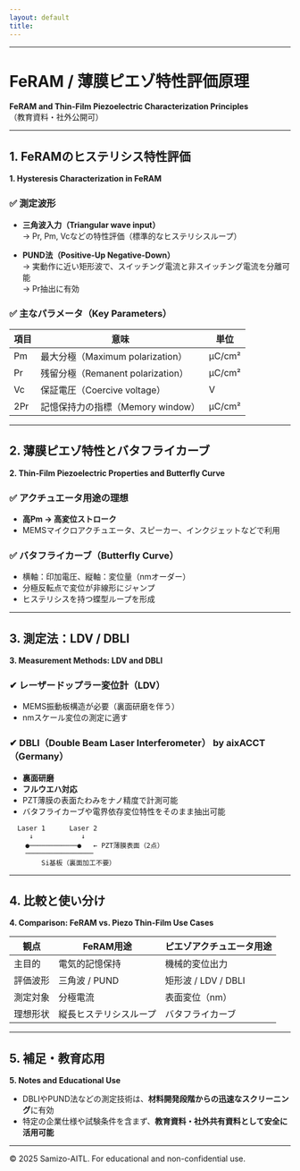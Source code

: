 ```yaml
---
layout: default
title: 
---
```


---

# FeRAM / 薄膜ピエゾ特性評価原理  
**FeRAM and Thin-Film Piezoelectric Characterization Principles**  
（教育資料・社外公開可）

---

## 1. FeRAMのヒステリシス特性評価  
**1. Hysteresis Characterization in FeRAM**

### ✅ 測定波形
- **三角波入力（Triangular wave input）**  
  → Pr, Pm, Vcなどの特性評価（標準的なヒステリシスループ）

- **PUND法（Positive-Up Negative-Down）**  
  → 実動作に近い矩形波で、スイッチング電流と非スイッチング電流を分離可能  
  → Pr抽出に有効

### ✅ 主なパラメータ（Key Parameters）
| 項目 | 意味 | 単位 |
|------|------|------|
| Pm | 最大分極（Maximum polarization） | μC/cm² |
| Pr | 残留分極（Remanent polarization） | μC/cm² |
| Vc | 保証電圧（Coercive voltage） | V |
| 2Pr | 記憶保持力の指標（Memory window） | μC/cm² |

---

## 2. 薄膜ピエゾ特性とバタフライカーブ  
**2. Thin-Film Piezoelectric Properties and Butterfly Curve**

### ✅ アクチュエータ用途の理想
- **高Pm → 高変位ストローク**  
- MEMSマイクロアクチュエータ、スピーカー、インクジェットなどで利用

### ✅ バタフライカーブ（Butterfly Curve）
- 横軸：印加電圧、縦軸：変位量（nmオーダー）
- 分極反転点で変位が非線形にジャンプ
- ヒステリシスを持つ蝶型ループを形成

---

## 3. 測定法：LDV / DBLI  
**3. Measurement Methods: LDV and DBLI**

### ✔ レーザードップラー変位計（LDV）
- MEMS振動板構造が必要（裏面研磨を伴う）
- nmスケール変位の測定に適す

### ✔ DBLI（Double Beam Laser Interferometer） by aixACCT（Germany）
- **裏面研磨**
- **フルウエハ対応**
- PZT薄膜の表面たわみをナノ精度で計測可能
- バタフライカーブや電界依存変位特性をそのまま抽出可能

```text
  Laser 1      Laser 2
     ↓            ↓
    ●────────────●   ← PZT薄膜表面（2点）
    ─────────────────
        Si基板（裏面加工不要）
```

---

## 4. 比較と使い分け  
**4. Comparison: FeRAM vs. Piezo Thin-Film Use Cases**

| 観点 | FeRAM用途 | ピエゾアクチュエータ用途 |
|------|-----------|----------------------------|
| 主目的 | 電気的記憶保持 | 機械的変位出力 |
| 評価波形 | 三角波 / PUND | 矩形波 / LDV / DBLI |
| 測定対象 | 分極電流 | 表面変位（nm） |
| 理想形状 | 縦長ヒステリシスループ | バタフライカーブ |

---

## 5. 補足・教育応用  
**5. Notes and Educational Use**

- DBLIやPUND法などの測定技術は、**材料開発段階からの迅速なスクリーニング**に有効  
- 特定の企業仕様や試験条件を含まず、**教育資料・社外共有資料として安全に活用可能**

---

© 2025 Samizo-AITL. For educational and non-confidential use.
